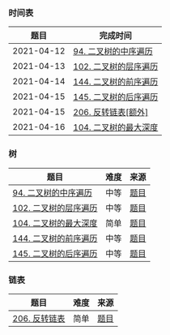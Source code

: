 ### 时间表

|  题目  | 完成时间 |
|  ----  | ---- | 
| 2021-04-12 | [94. 二叉树的中序遍历](src/Q92.java) |
| 2021-04-13 | [102. 二叉树的层序遍历](src/Q102.java) |
| 2021-04-14 | [144. 二叉树的前序遍历](src/Q144.java) |
| 2021-04-15 | [145. 二叉树的后序遍历](src/Q145.java) |
| 2021-04-15 | [206. 反转链表[额外]](src/Q206.java) |
| 2021-04-16 | [104. 二叉树的最大深度](src/Q104.java) |

### 树

|  题目   | 难度  | 来源 |
|  ----  | ----  | ----  |
| [94. 二叉树的中序遍历](src/Q92.java)  | 中等 | [题目](https://leetcode-cn.com/problems/binary-tree-inorder-traversal/)
| [102. 二叉树的层序遍历](src/Q102.java) | 中等 | [题目](https://leetcode-cn.com/problems/binary-tree-level-order-traversal/)
| [104. 二叉树的最大深度](src/Q104.java) | 简单 | [题目](https://leetcode-cn.com/problems/maximum-depth-of-binary-tree/)
| [144. 二叉树的前序遍历](src/Q144.java) | 中等 | [题目](https://leetcode-cn.com/problems/binary-tree-preorder-traversal/)
| [145. 二叉树的后序遍历](src/Q145.java) | 中等 | [题目](https://leetcode-cn.com/problems/binary-tree-postorder-traversal/)

### 链表

|  题目   | 难度  | 来源 |
|  ----  | ----  | ----  |
| [206. 反转链表](src/Q206.java)  | 简单 | [题目](https://leetcode-cn.com/problems/reverse-linked-list/)